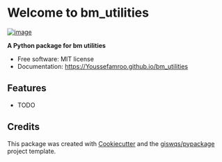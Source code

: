 # Welcome to bm_utilities


[![image](https://img.shields.io/pypi/v/bm_utilities.svg)](https://pypi.python.org/pypi/bm_utilities)


**A Python package for bm utilities**


-   Free software: MIT license
-   Documentation: <https://Youssefamroo.github.io/bm_utilities>
    

## Features

-   TODO

## Credits

This package was created with [Cookiecutter](https://github.com/cookiecutter/cookiecutter) and the [giswqs/pypackage](https://github.com/giswqs/pypackage) project template.
